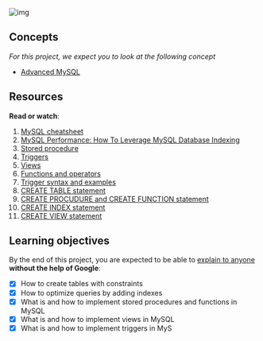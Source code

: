 ![img](https://assets.imaginablefutures.com/media/images/ALX_Logo.max-200x150.png)

## Concepts
*For this project, we expect you to look at the following concept*

- [Advanced MySQL](https://intranet.alxswe.com/concepts/555)

## Resources

__Read or watch__:
1. [MySQL cheatsheet](https://devhints.io/mysql)
2. [MySQL Performance: How To Leverage MySQL Database Indexing](https://www.liquidweb.com/kb/mysql-optimization-how-to-leverage-mysql-database-indexing/)
3. [Stored procedure](https://www.w3resource.com/mysql/mysql-procedure.php)
4. [Triggers](https://www.w3resource.com/mysql/mysql-triggers.php)
5. [Views](https://www.w3resource.com/mysql/mysql-views.php)
6. [Functions and operators](https://dev.mysql.com/doc/refman/5.7/en/functions.html)
7. [Trigger syntax and examples](https://dev.mysql.com/doc/refman/5.7/en/trigger-syntax.html)
8. [CREATE TABLE statement](https://dev.mysql.com/doc/refman/5.7/en/create-table.html)
9. [CREATE PROCUDURE and CREATE FUNCTION  statement](https://dev.mysql.com/doc/refman/5.7/en/create-procedure.html)
10. [CREATE INDEX statement](https://dev.mysql.com/doc/refman/5.7/en/create-index.html)
11. [CREATE VIEW statement](https://dev.mysql.com/doc/refman/5.7/en/create-view.html)


## Learning objectives

By the end of this project, you are expected to be able to [explain to anyone]() __without the help of Google__:

- [X] How to create tables with constraints
- [X] How to optimize queries by adding indexes
- [X] What is and how to implement stored procedures and functions in MySQL
- [X] What is and how to implement views in MySQL
- [X] What is and how to implement triggers in MyS